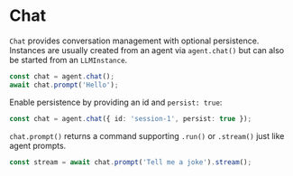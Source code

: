 # Chat

`Chat` provides conversation management with optional persistence. Instances are usually created from an agent via `agent.chat()` but can also be started from an `LLMInstance`.

```typescript
const chat = agent.chat();
await chat.prompt('Hello');
```

Enable persistence by providing an id and `persist: true`:

```typescript
const chat = agent.chat({ id: 'session-1', persist: true });
```

`chat.prompt()` returns a command supporting `.run()` or `.stream()` just like agent prompts.

```typescript
const stream = await chat.prompt('Tell me a joke').stream();
```
